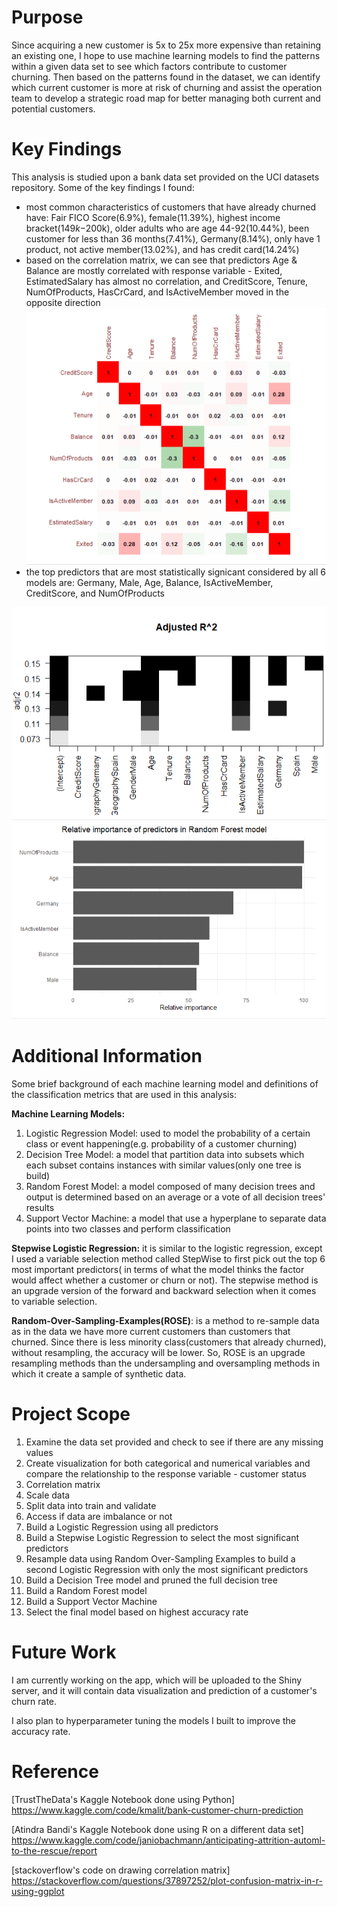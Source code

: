 # Purpose
Since acquiring a new customer is 5x to 25x more expensive than retaining an existing one, I hope to use machine learning models to find the patterns within a given data set to see which factors contribute to customer churning. Then based on the patterns found in the dataset, we can identify which current customer is more at risk of churning and assist the operation team to develop a strategic road map for better managing both current and potential customers. 

# Key Findings
This analysis is studied upon a bank data set provided on the UCI datasets repository. Some of the key findings I found: 

- most common characteristics of customers that have already churned have: Fair FICO Score(6.9%), female(11.39%), highest income bracket($149k-$200k), older adults who are age 44-92(10.44%), been customer for less than 36 months(7.41%), Germany(8.14%), only have 1 product, not active member(13.02%), and has credit card(14.24%)
- based on the correlation matrix, we can see that predictors Age & Balance are mostly correlated with response variable - Exited, EstimatedSalary has almost no correlation, and CreditScore, Tenure, NumOfProducts, HasCrCard, and IsActiveMember moved in the opposite direction
![correlation matrix](https://github.com/qinggao68/Project-4-Customer-Churn-Prediction/blob/main/correlation_matrix.PNG)
- the top predictors that are most statistically signicant considered by all 6 models are: Germany, Male, Age, Balance, IsActiveMember, CreditScore, and NumOfProducts

![predictors selected by stepwise](https://github.com/qinggao68/Project-4-Customer-Churn-Prediction/blob/main/stepwise_significant_pred.PNG)
![predictors selected by rf](https://github.com/qinggao68/Project-4-Customer-Churn-Prediction/blob/main/important_predictors_selected_rf.PNG)

# Additional Information 
Some brief background of each machine learning model and definitions of the classification metrics that are used in this analysis: 

**Machine Learning Models:** 
1. Logistic Regression Model: used to model the probability of a certain class or event happening(e.g. probability of a customer churning)
2. Decision Tree Model: a model that partition data into subsets which each subset contains instances with similar values(only one tree is build)
3. Random Forest Model: a model composed of many decision trees and output is determined based on an average or a vote of all decision trees' results
4. Support Vector Machine: a model that use a hyperplane to separate data points into two classes and perform classification 

**Stepwise Logistic Regression:** it is similar to the logistic regression, except I used a variable selection method called StepWise to first pick out the top 6 most important predictors( in terms of what the model thinks the factor would affect whether a customer or churn or not). The stepwise method is an upgrade version of the forward and backward selection when it comes to variable selection. 

**Random-Over-Sampling-Examples(ROSE)**: is a method to re-sample data as in the data we have more current customers than customers that churned. Since there is less minority class(customers that already churned), without resampling, the accuracy will be lower. So, ROSE is an upgrade resampling methods than the undersampling and oversampling methods in which it create a sample of synthetic data. 

# Project Scope 

1. Examine the data set provided and check to see if there are any missing values 
2. Create visualization for both categorical and numerical variables and compare the relationship to the response variable - customer status
3. Correlation matrix
4. Scale data
5. Split data into train and validate 
6. Access if data are imbalance or not
7. Build a Logistic Regression using all predictors 
8. Build a Stepwise Logistic Regression to select the most significant predictors 
9. Resample data using Random Over-Sampling Examples to build a second Logistic Regression with only the most significant predictors 
10. Build a Decision Tree model and pruned the full decision tree
11. Build a Random Forest model 
12. Build a Support Vector Machine
13. Select the final model based on highest accuracy rate 

# Future Work 
I am currently working on the app, which will be uploaded to the Shiny server, and it will contain data visualization and prediction of a customer's churn rate. 

I also plan to hyperparameter tuning the models I built to improve the accuracy rate. 

# Reference
[TrustTheData's Kaggle Notebook done using Python] https://www.kaggle.com/code/kmalit/bank-customer-churn-prediction

[Atindra Bandi's Kaggle Notebook done using R on a different data set] https://www.kaggle.com/code/janiobachmann/anticipating-attrition-automl-to-the-rescue/report 

[stackoverflow's code on drawing correlation matrix]  https://stackoverflow.com/questions/37897252/plot-confusion-matrix-in-r-using-ggplot
